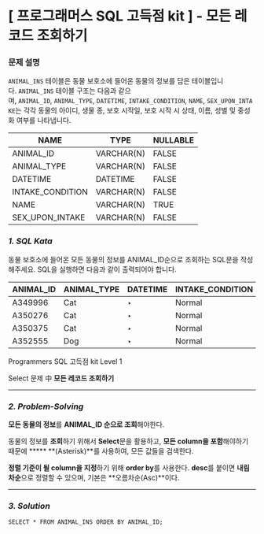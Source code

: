 # [ 프로그래머스 SQL 고득점 kit ] - 모든 레코드 조회하기

### **문제 설명**

`ANIMAL_INS` 테이블은 동물 보호소에 들어온 동물의 정보를 담은 테이블입니다. `ANIMAL_INS` 테이블 구조는 다음과 같으며, `ANIMAL_ID`, `ANIMAL_TYPE`, `DATETIME`, `INTAKE_CONDITION`, `NAME`, `SEX_UPON_INTAKE`는 각각 동물의 아이디, 생물 종, 보호 시작일, 보호 시작 시 상태, 이름, 성별 및 중성화 여부를 나타냅니다.

| NAME | TYPE | NULLABLE |
| --- | --- | --- |
| ANIMAL_ID | VARCHAR(N) | FALSE |
| ANIMAL_TYPE | VARCHAR(N) | FALSE |
| DATETIME | DATETIME | FALSE |
| INTAKE_CONDITION | VARCHAR(N) | FALSE |
| NAME | VARCHAR(N) | TRUE |
| SEX_UPON_INTAKE | VARCHAR(N) | FALSE |
### ***1. SQL Kata***

동물 보호소에 들어온 모든 동물의 정보를 ANIMAL_ID순으로 조회하는 SQL문을 작성해주세요. SQL을 실행하면 다음과 같이 출력되어야 합니다.

| ANIMAL_ID | ANIMAL_TYPE | DATETIME | INTAKE_CONDITION | NAME | SEX_UPON_INTAKE |
| --- | --- | --- | --- | --- | --- |
| A349996 | Cat | ‣ | Normal | Sugar | Neutered Male |
| A350276 | Cat | ‣ | Normal | Jewel | Spayed Female |
| A350375 | Cat | ‣ | Normal | Meo | Neutered Male |
| A352555 | Dog | ‣ | Normal | Harley | Spayed Female |

Programmers SQL 고득점 kit Level 1

Select 문제 中 **모든 레코드 조회하기**

---

### ***2. Problem-Solving***

**모든 동물의 정보**를 **ANIMAL_ID 순으로 조회**해야한다.

동물의 정보를 **조회**하기 위해서 **Select**문을 활용하고, **모든 column을 포함**해야하기 때문에 ***** **(Asterisk)**를 사용하여, 모든 값들을 검색한다.

**정렬 기준이 될 column을 지정**하기 위해 **order by**를 사용한다. **desc**를 붙이면 **내림차순**으로 정렬할 수 있으며, 기본은 **오름차순(Asc)**이다.

---

### ***3. Solution***

```
SELECT * FROM ANIMAL_INS ORDER BY ANIMAL_ID;
```
